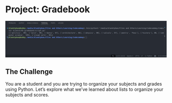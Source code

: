 # Project: Gradebook

![alt text](image.png)

## The Challenge

You are a student and you are trying to organize your subjects and grades using Python. Let’s explore what we’ve learned about lists to organize your subjects and scores.